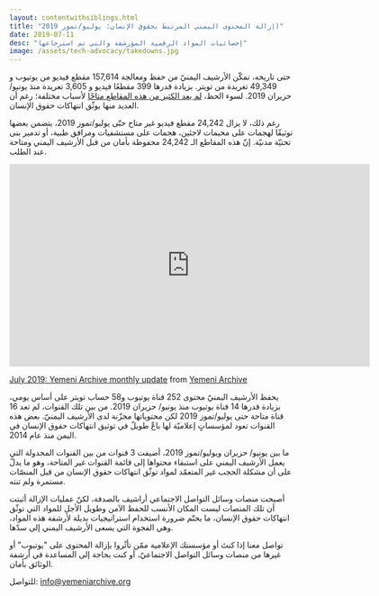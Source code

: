 ```yaml
---
layout: contentwithsiblings.html
title: "إزالة المحتوى اليمني المرتبط بحقوق الإنسان: يوليو/تموز 2019)"
date: 2019-07-11
desc: "إحصائيات المواد الرقمية المؤرشفة والتي تم استرجاعها"
image: /assets/tech-advocacy/takedowns.jpg
---
```


حتى تاريخه، تمكّن الأرشيف اليمنيّ من حفظ ومعالجة 157,614  مقطع فيديو من يوتيوب و 49,349 تغريدة من تويتر. بزيادة قدرها 399 مقطعًا فيديو و 3,605 تغريدة منذ يونيو/حزيران 2019. لسوء الحظ،  [لم يعد الكثير من هذه المقاطع متاحًا](https://yemeniarchive.org/ar/tech-advocacy/) لأسباب مختلفة؛ رغم أن العديد منها يوثّق انتهاكات حقوق الإنسان.

رغم ذلك، لا يزال 24,242 مقطع فيديو غير متاح حتّى يوليو/تموز  2019، يتضمن بعضها توثيقًا لهجمات على مخيمات لاجئين، هجمات على مستشفيات ومرافق طبية، أو تدمير بنى تحتيّة مدنيّة. إنّ هذه المقاطع الـ 24,242 محفوظة بأمان من قبل الأرشيف اليمني ومتاحة عند الطلب.

<iframe src="https://player.vimeo.com/video/350706353" width="640" height="360" frameborder="0" allow="autoplay; fullscreen" allowfullscreen></iframe>

<a href="https://vimeo.com/350706353">July 2019: Yemeni Archive monthly update</a> from <a href="https://vimeo.com/user101279954">Yemeni Archive</a>


يحفظ الأرشيف اليمنيّ محتوى  252 قناة يوتيوب و58 حساب تويتر على أساس يومي، بزيادة قدرها 14 قناة يوتيوب منذ يونيو/ حزيران 2019. من بين تلك القنوات، لم تعد 16 قناة متاحة حتى يوليو/تموز  2019 لكن محتوياتها مخزّنة لدى الأرشيف اليمنيّ. بعض هذه القنوات تعود لمؤسساتٍ إعلاميّة لها باعٌ طويلٌ في توثيق انتهاكات حقوق الإنسان في اليمن منذ عام 2014.

ما بين يونيو/ حزيران ويوليو/تموز  2019، أضيفت 3 قنوات من بين القنوات المجدولة التي يعمل الأرشيف اليمني على استبقاء محتواها إلى قائمة القنوات غير المتاحة، وهو ما يدلّ على أن مشكلة الحجب غير المتعمّد لمواد توثّق انتهاكات حقوق الإنسان من قبل المنصّات مستمرة ولم تنته.

أصبحت منصات وسائل التواصل الاجتماعي أراشيف بالصدفة، لكنّ عمليات الإزالة أثبتت أن تلك المنصات ليست المكان الأنسب للحفظ الآمن وطويل الأجل للمواد التي توثّق انتهاكات حقوق الإنسان، ما يحتّم ضرورة استخدام استراتيجيات بديلة لأرشفة هذه المواد، وهي الفجوة التي يسعى الأرشيف اليمني إلى سدّها.

تواصل معنا إذا كنتَ أو مؤسستك الإعلامية ممّن تأثّروا بإزالة المحتوى على "يوتيوب" أو غيرها من منصات وسائل التواصل الاجتماعيّ، أو كنت بحاجة إلى المساعدة في أرشفة الوثائق بأمان.

للتواصل: info@yemeniarchive.org
